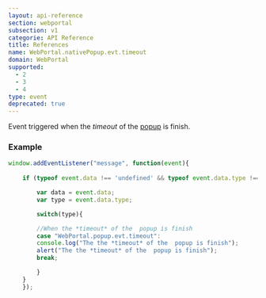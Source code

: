 ```yaml
---
layout: api-reference
section: webportal
subsection: v1
categorie: API Reference
title: References
name: WebPortal.nativePopup.evt.timeout
domain: WebPortal
supported:
  - 2
  - 3
  - 4
type: event
deprecated: true
---
```


Event triggered when the *timeout* of the [popup]({{site.baseurl}}/webportal/v1/api-reference/webportal-popup-open#article) is finish.

### Example

```javascript
window.addEventListener("message", function(event){
	
	if (typeof event.data !== 'undefined' && typeof event.data.type !== 'undefined' ){

	    var data = event.data;
	    var type = event.data.type;

	    switch(type){

	    //When the *timeout* of the  popup is finish
	    case "WebPortal.popup.evt.timeout":
		console.log("The the *timeout* of the  popup is finish");
		alert("The the *timeout* of the  popup is finish");
		break;

	    }
	}
    });
```